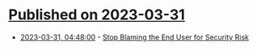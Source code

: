 # [Published on 2023-03-31](index.md)

* [2023-03-31, 04:48:00](https://soylentnews.org/article.pl?sid=23/03/30/180234&from=rss) - [Stop Blaming the End User for Security Risk](https://soylentnews.org/article.pl?sid=23/03/30/180234&from=rss)
